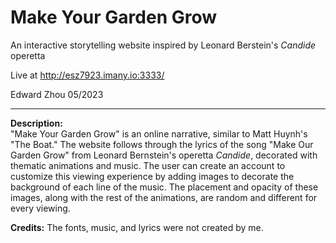 # Make Your Garden Grow  

An interactive storytelling website inspired by Leonard Berstein's _Candide_ operetta
  
Live at http://esz7923.imany.io:3333/  
  
Edward Zhou 05/2023

---

**Description:**  
"Make Your Garden Grow" is an online narrative, similar to Matt Huynh's "The Boat." The website follows through the lyrics of the song "Make Our Garden Grow" from Leonard Bernstein's operetta _Candide_, decorated with thematic animations and music. The user can create an account to customize this viewing experience by adding images to decorate the background of each line of the music. The placement and opacity of these images, along with the rest of the animations, are random and different for every viewing. 

**Credits:**
The fonts, music, and lyrics were not created by me.
